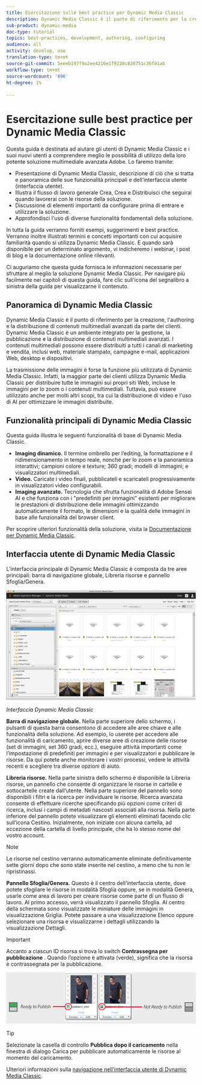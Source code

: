 ```yaml
---
title: Esercitazione sulle best practice per Dynamic Media Classic
description: Dynamic Media Classic è il punto di riferimento per la creazione, l'authoring e la distribuzione di contenuti multimediali avanzati da parte dei clienti. Questa esercitazione sulle best practice è stata creata per aiutare gli utenti attuali e nuovi di Dynamic Media Classic a comprendere meglio cosa possono fare con questa potente soluzione multimediale da  Adobe. In questa parte dell'esercitazione, scoprirai cos'è Dynamic Media Classic e consulta brevemente le sue funzionalità principali e l'interfaccia utente.
sub-product: dynamic-media
doc-type: tutorial
topics: best-practices, development, authoring, configuring
audience: all
activity: develop, use
translation-type: tm+mt
source-git-commit: 5eeeb197f9a2ee4216e1f9220c830751c36f01ab
workflow-type: tm+mt
source-wordcount: '896'
ht-degree: 1%

---
```



# Esercitazione sulle best practice per Dynamic Media Classic

Questa guida è destinata ad aiutare gli utenti di Dynamic Media Classic e i suoi nuovi utenti a comprendere meglio le possibilità di utilizzo della loro potente soluzione multimediale avanzata  Adobe. Lo faremo tramite:

- Presentazione di Dynamic Media Classic, descrizione di ciò che si tratta e panoramica delle sue funzionalità principali e dell’interfaccia utente (interfaccia utente).
- Illustra il flusso di lavoro generale Crea, Crea e Distribuisci che seguirai quando lavorerai con le risorse della soluzione.
- Discussione di elementi importanti da configurare prima di entrare e utilizzare la soluzione.
- Approfondisci l&#39;uso di diverse funzionalità fondamentali della soluzione.

In tutta la guida verranno forniti esempi, suggerimenti e best practice. Verranno inoltre illustrati termini e concetti importanti con cui acquisire familiarità quando si utilizza Dynamic Media Classic. E quando sarà disponibile per un determinato argomento, vi indicheremo i webinar, i post di blog e la documentazione online rilevanti.

Ci auguriamo che questa guida fornisca le informazioni necessarie per sfruttare al meglio la soluzione Dynamic Media Classic. Per navigare più facilmente nei capitoli di questa guida, fare clic sull&#39;icona del segnalibro a sinistra della guida per visualizzarne il contenuto.

## Panoramica di Dynamic Media Classic

Dynamic Media Classic è il punto di riferimento per la creazione, l&#39;authoring e la distribuzione di contenuti multimediali avanzati da parte dei clienti. Dynamic Media Classic è un ambiente integrato per la gestione, la pubblicazione e la distribuzione di contenuti multimediali avanzati. I contenuti multimediali possono essere distribuiti a tutti i canali di marketing e vendita, inclusi web, materiale stampato, campagne e-mail, applicazioni Web, desktop e dispositivi.

La trasmissione delle immagini è forse la funzione più utilizzata di Dynamic Media Classic. Infatti, la maggior parte dei clienti utilizza Dynamic Media Classic per distribuire tutte le immagini sui propri siti Web, incluse le immagini per lo zoom o i contenuti multimediali. Tuttavia, può essere utilizzato anche per molti altri scopi, tra cui la distribuzione di video e l&#39;uso di AI per ottimizzare le immagini distribuite.

## Funzionalità principali di Dynamic Media Classic

Questa guida illustra le seguenti funzionalità di base di Dynamic Media Classic.

- **Imaging dinamico.** Il termine ombrello per l’editing, la formattazione e il ridimensionamento in tempo reale, nonché per lo zoom e la panoramica interattivi; campioni colore e texture; 360 gradi; modelli di immagini; e visualizzatori multimediali.
- **Video.** Caricate i video finali, pubblicateli e scaricateli progressivamente in visualizzatori video configurabili.
- **Imaging avanzato.** Tecnologia che sfrutta  funzionalità di Adobe Sensei AI e che funziona con i &quot;predefiniti per immagini&quot; esistenti per migliorare le prestazioni di distribuzione delle immagini ottimizzando automaticamente il formato, le dimensioni e la qualità delle immagini in base alle funzionalità del browser client.

Per scoprire ulteriori funzionalità della soluzione, visita la [Documentazione per Dynamic Media Classic](https://docs.adobe.com/content/help/en/dynamic-media-classic/using/intro/introduction.html).

## Interfaccia utente di Dynamic Media Classic

L’interfaccia principale di Dynamic Media Classic è composta da tre aree principali: barra di navigazione globale, Libreria risorse e pannello Sfoglia/Genera.

![immagine](assets/overview/overview-dmc-ui-ew.png)

_Interfaccia Dynamic Media Classic_

**Barra di navigazione globale.** Nella parte superiore dello schermo, i pulsanti di questa barra consentono di accedere alle aree chiave e alle funzionalità della soluzione. Ad esempio, lo userete per accedere alle funzionalità di caricamento, aprire diverse aree di creazione delle risorse (set di immagini, set 360 gradi, ecc.), eseguire attività importanti come l’impostazione di predefiniti per immagini e per visualizzatori e pubblicare le risorse. Da qui potete anche monitorare i vostri processi, vedere le attività recenti e scegliere tra diverse opzioni di aiuto.

**Libreria risorse.** Nella parte sinistra dello schermo è disponibile la Libreria risorse, un pannello che consente di organizzare le risorse in cartelle e sottocartelle create dall’utente. Nella parte superiore del pannello sono disponibili i filtri e la ricerca per individuare le risorse. Ricerca avanzata consente di effettuare ricerche specificando più opzioni come criteri di ricerca, inclusi i campi di metadati nascosti associati alla risorsa. Nella parte inferiore del pannello potete visualizzare gli elementi eliminati facendo clic sull’icona Cestino. Inizialmente, non iniziate con alcuna cartella, ad eccezione della cartella di livello principale, che ha lo stesso nome del vostro account.

>[!NOTE]
>
>Le risorse nel cestino verranno automaticamente eliminate definitivamente sette giorni dopo che sono state inserite nel cestino, a meno che tu non le ripristinassi.

**Pannello Sfoglia/Genera.** Questo è il centro dell’interfaccia utente, dove potete sfogliare le risorse in modalità Sfoglia oppure, se in modalità Genera, usarle come area di lavoro per creare risorse come parte di un flusso di lavoro. Al primo accesso, verrà visualizzato il pannello Sfoglia. Al centro della schermata sono visualizzate le miniature delle immagini in visualizzazione Griglia. Potete passare a una visualizzazione Elenco oppure selezionare una risorsa e visualizzarne i dettagli utilizzando la visualizzazione Dettagli.

>[!IMPORTANT]
>
>Accanto a ciascun ID risorsa si trova lo switch **Contrassegna per pubblicazione** . Quando l’opzione è attivata (verde), significa che la risorsa è contrassegnata per la pubblicazione.

![immagine](assets/overview/overview-mark-for-publish.png)

>[!TIP]
>
>Selezionate la casella di controllo **Pubblica dopo il caricamento** nella finestra di dialogo Carica per pubblicare automaticamente le risorse al momento del caricamento.

Ulteriori informazioni sulla [navigazione nell’interfaccia utente di Dynamic Media Classic](https://docs.adobe.com/content/help/en/dynamic-media-classic/using/getting-started/navigation-basics.html).
